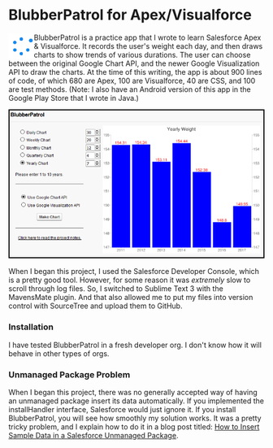 # BlubberPatrol for Apex/Visualforce
<p>
<img height="50" width="50" align="left" src="https://github.com/MattTriv/blubberpatrol-apex/blob/master/src/staticresources/BPWaitGIF.resource">
BlubberPatrol is a practice app that I wrote to learn Salesforce Apex &amp; Visualforce. It records the user's weight each day, and then draws charts to show trends of various durations. The user can choose between the original Google Chart API, and the newer Google Visualization API to draw the charts. At the time of this writing, the app is about 900 lines of code, of which 680 are Apex, 100 are Visualforce, 40 are CSS, and 100 are test methods. (Note: I also have an Android version of this app in the Google Play Store that I wrote in Java.)
</p>

<p align="center">
<img src="https://github.com/MattTriv/blubberpatrol-apex/blob/master/src/staticresources/Screenshot.png">
</p>

<p>
When I began this project, I used the Salesforce Developer Console, which is a pretty good tool. However, for some reason it was <i>extremely</i> slow to scroll through log files. So, I switched to Sublime Text 3 with the MavensMate plugin. And that also allowed me to put my files into version control with SourceTree and upload them to GitHub.
</p>

<h3>Installation</h3>
I have tested BlubberPatrol in a fresh developer org. I don't know how it will behave in other types of orgs.

<h3>Unmanaged Package Problem</h3>
When I began this project, there was no generally accepted way of having an unmanaged package insert its data automatically. If you implemented the installHandler interface, Salesforce would just ignore it. If you install BlubberPatrol, you will see how smoothly my solution works. It was a pretty tricky problem, and I explain how to do it in a blog post titled: <a href="http://www.trivisonno.com/programming/sfdc-unmanaged-package" target="new">How to Insert Sample Data in a Salesforce Unmanaged Package</a>.